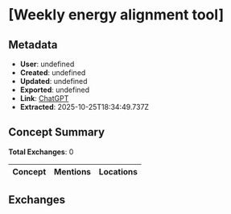 # \[Weekly energy alignment tool\]

## Metadata

- **User**: undefined
- **Created**: undefined
- **Updated**: undefined
- **Exported**: undefined
- **Link**: [ChatGPT](undefined)
- **Extracted**: 2025-10-25T18:34:49.737Z

## Concept Summary

**Total Exchanges**: 0

| Concept | Mentions | Locations |
|---------|----------|----------|

## Exchanges

